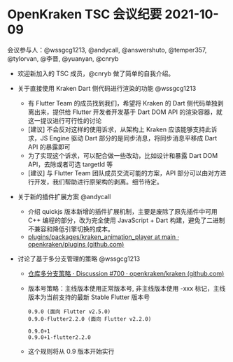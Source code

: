# OpenKraken TSC 会议纪要 2021-10-09

会议参与人：@wssgcg1213, @andycall, @answershuto, @temper357, @tylorvan, @李晋, @yuanyan, @cnryb

- 欢迎新加入的 TSC 成员，@cnryb 做了简单的自我介绍。
- 关于直接使用 Kraken Dart 侧代码进行渲染的功能 @wssgcg1213

  - 有 Flutter Team 的成员找到我们，希望将 Kraken 的 Dart 侧代码单独剥离出来，提供给 Flutter 开发者开发基于 Dart DOM API 的渲染容器，就这一提议进行可行性的讨论
  - [建议] 不会反对这样的使用诉求，从架构上 Kraken 应该能够支持此诉求，JS Engine 驱动 Dart 部分的是同步消息，将同步消息平移成 Dart API 的暴露即可
  - 为了实现这个诉求，可以配合做一些改动，比如设计和暴露 Dart DOM API，去除或者可选 targetId 等
  - [建议] 与 Flutter Team 团队成员交流可能的方案，API 部分可以由对方进行开发，我们帮助进行原架构的剥离。细节待定。
- 关于新的插件扩展方案 @andycall
  - 介绍 quickjs 版本新增的插件扩展机制，主要是废除了原先插件中可用 C++ 编程的部分，改为完全使用 JavaScript + Dart 构建，避免了二进制不兼容和降低引擎切换的成本。
  - [plugins/packages/kraken_animation_player at main · openkraken/plugins (github.com)](https://github.com/openkraken/plugins/tree/main/packages/kraken_animation_player)

- 讨论了基于多分支管理的策略 @wssgcg1213

  - [仓库多分支策略 · Discussion #700 · openkraken/kraken (github.com)](https://github.com/openkraken/kraken/discussions/700)

  - 版本号策略：主线版本使用正常版本号, 非主线版本使用 -xxx 标记，主线版本为当前支持的最新 Stable Flutter 版本号

    ```
    0.9.0 (面向 Flutter v2.5.0)
    0.9.0-flutter2.2.0 (面向 Flutter v2.2.0)
    
    0.9.0+1
    0.9.0+1-flutter2.2.0
    ```

  - 这个规则将从 0.9 版本开始实行

  
